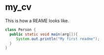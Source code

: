 # my_cv

This is how a REAME looks like.

```java
class Person {
  public static void main(arg[]){
     System.out.println("My first readme");
  }
}
```

